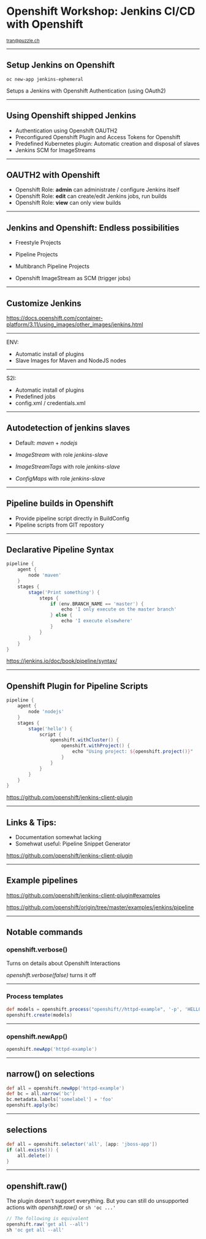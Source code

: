 # Openshift Workshop: Jenkins CI/CD with Openshift

<small>tran@puzzle.ch</small>

<!-- .slide: class="master01" -->

---

## Setup Jenkins on Openshift

`oc new-app jenkins-ephemeral`

Setups a Jenkins with Openshift Authentication (using OAuth2)

---

## Using Openshift shipped Jenkins

* Authentication using Openshift OAUTH2
* Preconfigured Openshift Plugin and Access Tokens for Openshift
* Predefined Kubernetes plugin: Automatic creation and disposal of slaves
* Jenkins SCM for ImageStreams

---

## OAUTH2 with Openshift

* Openshift Role: **admin** can administrate / configure Jenkins itself
* Openshift Role: **edit** can create/edit Jenkins jobs, run builds
* Openshift Role: **view** can only view builds

---

## Jenkins and Openshift: Endless possibilities

* Freestyle Projects
* Pipeline Projects
* Multibranch Pipeline Projects

* Openshift ImageStream as SCM (trigger jobs)

---

## Customize Jenkins

https://docs.openshift.com/container-platform/3.11/using_images/other_images/jenkins.html

----

ENV:
* Automatic install of plugins
* Slave Images for Maven and NodeJS nodes

----

S2I: 
* Automatic install of plugins
* Predefined jobs
* config.xml / credentials.xml

---

## Autodetection of jenkins slaves

* Default: *maven* + *nodejs*

* *ImageStream* with role *jenkins-slave*
* *ImageStreamTags* with role *jenkins-slave*
* *ConfigMaps* with role *jenkins-slave*

---

## Pipeline builds in Openshift

* Provide pipeline script directly in BuildConfig
* Pipeline scripts from GIT repostory

---

## Declarative Pipeline Syntax

```groovy
pipeline {
    agent {
        node 'maven'
    }
    stages {
        stage('Print something') {
            steps {
                if (env.BRANCH_NAME == 'master') {
                    echo 'I only execute on the master branch'
                } else {
                    echo 'I execute elsewhere'
                }
            }
        }
    }
}
```

https://jenkins.io/doc/book/pipeline/syntax/

---

## Openshift Plugin for Pipeline Scripts

```groovy
pipeline {
    agent {
        node 'nodejs'
    }
    stages {
        stage('hello') {
            script {
                openshift.withCluster() {
                    openshift.withProject() {
                        echo "Using project: ${openshift.project()}"
                    }
                }
            }
        }
    }
}
```

https://github.com/openshift/jenkins-client-plugin

---

## Links & Tips:

* Documentation somewhat lacking
* Somehwat useful: Pipeline Snippet Generator

https://github.com/openshift/jenkins-client-plugin

---

## Example pipelines

https://github.com/openshift/jenkins-client-plugin#examples

https://github.com/openshift/origin/tree/master/examples/jenkins/pipeline

---

## Notable commands

### openshift.verbose()

Turns on details about Openshift Interactions

*openshift.verbose(false)* turns it off

----

### Process templates

```groovy
def models = openshift.process("openshift//httpd-example", '-p', 'HELLO_MSG=hello')
openshift.create(models)
```

----

### openshift.newApp()

```groovy
openshift.newApp('httpd-example')
```

----

## narrow() on selections

```groovy
def all = openshift.newApp('httpd-example')
def bc = all.narrow('bc')
bc.metadata.labels['somelabel'] = 'foo'
openshift.apply(bc)
```

----

## selections

```groovy
def all = openshift.selector('all', [app: 'jboss-app'])
if (all.exists()) {
    all.delete()
}
```

---

## openshift.raw()

The plugin doesn't support everything.
But you can still do unsupported actions with *openshift.raw()* or `sh 'oc ...'`

```groovy
// The following is equivalent
openshift.raw('get all --all')
sh 'oc get all --all'
```
